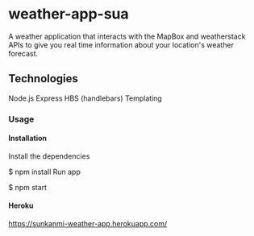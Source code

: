 # weather-app-sua
A weather application that interacts with the MapBox and weatherstack APIs to give you real time information about your location's weather forecast.

## Technologies
Node.js
Express
HBS (handlebars) Templating

### Usage
#### Installation
Install the dependencies

$ npm install
Run app

$ npm start

#### Heroku
https://sunkanmi-weather-app.herokuapp.com/